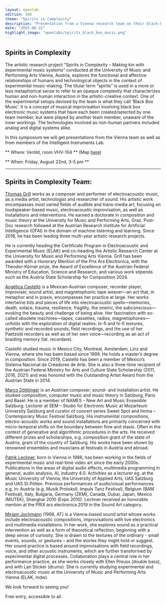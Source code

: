 ```yaml
---
layout: openlab
edition: 108
theme: "Spirits in Complexity"
description: "Presentation from a Vienna research team on their black-box-music systems"
date: "2025-08-22"
highlight_image: "openlabs/spirits_black_box_music.png"
---
```


<script>
    import CaptionedImage from "../../components/Images/CaptionedImage.svelte"
</script>

<CaptionedImage
src="openlabs/spirits_black_box_music.png"
alt="OpenLab108."
caption=""/>


## Spirits in Complexity

The artistic research project “Spirits in Complexity – Making kin with experimental music systems” conducted at the University of Music and Performing Arts Vienna, Austria, explores the functional and affective relationships of humans and technological objects in the context of experimental music-making. The titular term “spirits” is used in a more or less metaphorical sense to refer to an opaque complexity that characterizes human and non-human interaction in the artistic-creative context. One of the experimental setups devised by the team is what they call ‘Black Box Music’. It is a concept of musical improvisation involving black box electronic music systems that have each been created/selected by one team member, but were played by another team member, unaware of the inner workings. The technologies involved as non-human partners included analog and digital systems alike.  

In this symposium we will get presentations from the Vienna team as well as from members of the Intelligent Instruments Lab.


** Where: Veröld, room VHV-104 ** (Map [here](https://maps.app.goo.gl/Jr61r6v7ompEhAXz7))

** When: Friday, August 22nd, 3-5 pm **


****

## Spirits in Complexity Team:

[Thomas Grill](https://grrrr.org/) works as a composer and performer of electroacoustic music, as a media artist, technologist and researcher of sound. His artistic work encompasses most varied fields of audible and trans-media art, focusing on loudspeaker-based music, electroacoustic improvisation, as well as installations and interventions. He earned a doctorate in composition and music theory at the University for Music and Performing Arts, Graz. Post-Doc research followed at the Austrian Research Institute for Artificial Intelligence (OFAI) in the domain of machine listening and learning. Since 2018, he has been leading three multi-year artistic research projects.

He is currently heading the Certificate Program in Electroacoustic and Experimental Music (ELAK) and co-heading the Artistic Research Center at the University for Music and Performing Arts Vienna.
Grill has been awarded with a Honorary Mention of the Prix Ars Electronica, with the Theodor-Körner prize, the Award of Excellence of the Austrian Federal Ministry of Education, Science and Research, and various work stipends such as the Austria State Scholarship for Composition 2024.

[Angélica Castelló](https://castello.klingt.org/) is a Mexican-Austrian composer, recorder player, improviser, sound artist, and magnetophonic tape weaver—an act that, in metaphor and in praxis, encompasses her practice at large. Her works intertwine bits and pieces of life into electroacoustic spells—memories, death, solace, trauma, resilience, fragility, the oneiric, the subconscious—evoking the beauty and challenge of being alive. Her fascination with so-called obsolete machines—tapes, cassettes, radios, magnetophones—unfolds with the exploration of digital realms: lo-fi and hi-fi textures, synthetic and recorded sounds, field recordings, and the use of her Paetzold recorders as well as of her own voice—recording as an act of braiding memory (lat. recordare).

Castelló studied music in Mexico City, Montreal, Amsterdam, Linz and Vienna, where she has been based since 1999. He holds a master’s degree in composition. Since 2019, Castelló has been a member of Mexico’s Sistema Nacional de Creadores de Arte. She is also a three-time recipient of the Austrian Federal Ministry for Arts and Culture State Scholarship (2011, 2016, 2021) and was honored with the Outstanding Artist Award from the Austrian State in 2014.

[Marco Döttlinger](https://www.doettlinger.org/) is an Austrian composer, sound- and installation artist. He studied composition, computer music and music theory in Salzburg, Paris and Basel. He is a member of NAMES – New Art and Music Ensemble Salzburg. Lecturer at SEM – Studio for Electronic Music at Mozarteum University Salzburg and curator of concert series Sweet Spot and limina – Contemporary Music Festival Salzburg. His instrumental compositions, electro-acoustic works and sound installations are primarily concerned with micro-temporal shifts on the boundary between flow and stasis. Often in the context of generative and algorithmic procedures in the arts.
He received different prizes and scholarships, e.g. composition grant of the state of Austria, grant of the country of Salzburg. His works have been shown by renowned ensembles and musicians at festivals in Austria and abroad.

[Patrik Lechner](https://musichackspace.org/thinkific_instructor/patrik-lechner/), born in Vienna in 1986, has been working in the fields of experimental music and real-time video art since the early 2000s. Publications in the areas of digital audio effects, multimedia programming in general, audio analysis, AI, industry 4.0. Activities as a lecturer eg. at the Music University of Vienna, the University of Applied Arts, UAS Salzburg and UAS St.Pölten.
Previous performances of audio/visual performances e.g. in: Austria (e.g. Musik Protokoll, Impuls Tanz Festival), Belgium (BAM Festival), Italy, Bulgaria, Germany (ZKM), Canada, Dubai, Japan, Mexico (MUTEK), Shanghai 2010 (Expo 2010). Lechner received an honorable mention at the PRIX ars electronica 2019 in the Sound Art category.

[Miriam Jochmann](https://velak.klingt.org/artists/miriam-jochmann/) (1998, AT) is a Vienna-based sound artist whose works include electroacoustic compositions, improvisations with live electronics and multimedia installations. In her work, she explores sound as a practical intervention as well as a form of theoretical reflection, beginning with a deep sense of curiosity. She is drawn to the textures of the ordinary - small events, sounds, or gestures – and the stories they might hold or suggest. Her sound practice is based around improvisations with field recordings, voice, and other acoustic instruments, which are further transformed by experimental digital processes. Collaboration plays a central role in her performance practice, as she works closely with Ellen Preuss (double bass), and with Lan Sticker (drums). She is currently studying experimental and electroacoustic music at the University of Music and Performing Arts Vienna (ELAK, mdw).


We look forward to seeing you!

Free entry, accessible to all.

